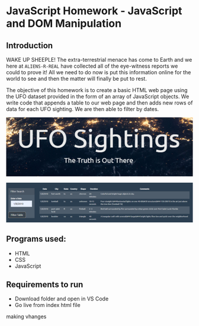 # JavaScript Homework - JavaScript and DOM Manipulation

## Introduction
WAKE UP SHEEPLE! The extra-terrestrial menace has come to Earth and we here at `ALIENS-R-REAL` have collected all of the eye-witness reports we could to prove it! All we need to do now is put this information online for the world to see and then the matter will finally be put to rest.


The objective of this homework is to create a basic HTML web page using the UFO dataset provided in the form of an array of JavaScript objects. We write code that appends a table to our web page and then adds new rows of data for each UFO sighting. We are then able to filter by dates.


![](UFO-level-1/images/ufo1.png)

![](UFO-level-1/images/ufo2.png)

## Programs used:
* HTML
* CSS
* JavaScript


## Requirements to run
* Download folder and open in VS Code
* Go live from index html file

making vhanges